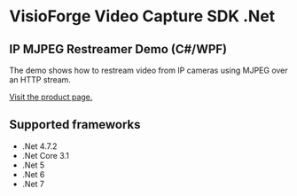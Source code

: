 ﻿# VisioForge Video Capture SDK .Net

## IP MJPEG Restreamer Demo (C#/WPF)

The demo shows how to restream video from IP cameras using MJPEG over an HTTP stream. 

[Visit the product page.](https://www.visioforge.com/video-capture-sdk-net)

## Supported frameworks

* .Net 4.7.2
* .Net Core 3.1
* .Net 5
* .Net 6
* .Net 7